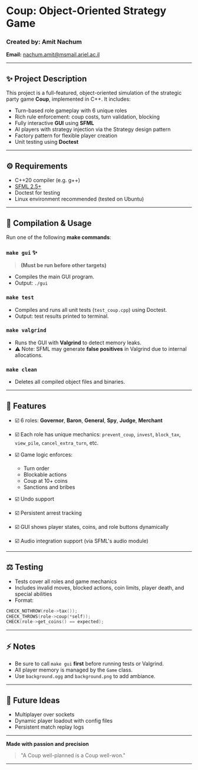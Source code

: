 # Coup: Object-Oriented Strategy Game

### Created by: **Amit Nachum**

**Email:** [nachum.amit@msmail.ariel.ac.il](mailto:nachum.amit@msmail.ariel.ac.il)

---

## ✨ Project Description

This project is a full-featured, object-oriented simulation of the strategic party game **Coup**, implemented in C++. It includes:

* Turn-based role gameplay with 6 unique roles
* Rich rule enforcement: coup costs, turn validation, blocking
* Fully interactive **GUI** using **SFML**
* AI players with strategy injection via the Strategy design pattern
* Factory pattern for flexible player creation
* Unit testing using **Doctest**

---

## ⚙ Requirements

* C++20 compiler (e.g. g++)
* [SFML 2.5+](https://www.sfml-dev.org/)
* Doctest for testing
* Linux environment recommended (tested on Ubuntu)

---

## 🔧 Compilation & Usage

Run one of the following **make commands**:

### `make gui`  ✨

> **(Must be run before other targets)**

* Compiles the main GUI program.
* Output: `./gui`

### `make test`

* Compiles and runs all unit tests (`test_coup.cpp`) using Doctest.
* Output: test results printed to terminal.

### `make valgrind`

* Runs the GUI with **Valgrind** to detect memory leaks.
* ⚠️ Note: SFML may generate **false positives** in Valgrind due to internal allocations.

### `make clean`

* Deletes all compiled object files and binaries.

---

## 🌟 Features

* ☑️ 6 roles: **Governor**, **Baron**, **General**, **Spy**, **Judge**, **Merchant**
* ☑️ Each role has unique mechanics: `prevent_coup`, `invest`, `block_tax`, `view_pile`, `cancel_extra_turn`, etc.
* ☑️ Game logic enforces:

  * Turn order
  * Blockable actions
  * Coup at 10+ coins
  * Sanctions and bribes
* ☑️ Undo support
* ☑️ Persistent arrest tracking
* ☑️ GUI shows player states, coins, and role buttons dynamically
* ☑️ Audio integration support (via SFML's audio module)

---

## ⚖️ Testing

* Tests cover all roles and game mechanics
* Includes invalid moves, blocked actions, coin limits, player death, and special abilities
* Format:

```cpp
CHECK_NOTHROW(role->tax());
CHECK_THROWS(role->coup(*self));
CHECK(role->get_coins() == expected);
```

---

## ⚡ Notes

* Be sure to call `make gui` **first** before running tests or Valgrind.
* All player memory is managed by the `Game` class.
* Use `background.ogg` and `background.png` to add ambiance.

---

## 🚀 Future Ideas

* Multiplayer over sockets
* Dynamic player loadout with config files
* Persistent match replay logs

---

**Made with passion and precision** 

> "A Coup well-planned is a Coup well-won."

---
